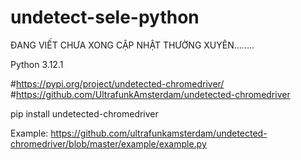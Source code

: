 # undetect-sele-python

ĐANG VIẾT CHƯA XONG CẬP NHẬT THƯỜNG XUYÊN........

Python 3.12.1

#https://pypi.org/project/undetected-chromedriver/
#https://github.com/UltrafunkAmsterdam/undetected-chromedriver

pip install undetected-chromedriver

Example: https://github.com/ultrafunkamsterdam/undetected-chromedriver/blob/master/example/example.py
